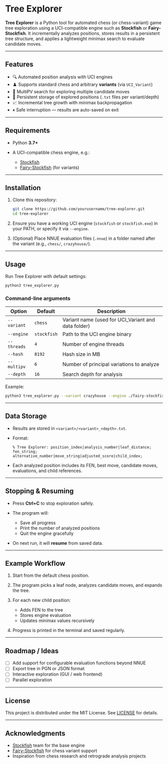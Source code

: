 # Tree Explorer

**Tree Explorer** is a Python tool for automated chess (or chess-variant) game tree exploration using a UCI-compatible engine such as **Stockfish** or **Fairy-Stockfish**.
It incrementally analyzes positions, stores results in a persistent tree structure, and applies a lightweight minimax search to evaluate candidate moves.

---

## Features

* 🔍 Automated position analysis with UCI engines
* ♟️ Supports standard chess and arbitrary **variants** (via `UCI_Variant`)
* 🧠 MultiPV search for exploring multiple candidate moves
* 💾 Persistent storage of explored positions (`.txt` files per variant/depth)
* 📈 Incremental tree growth with minimax backpropagation
* ⏸ Safe interruption — results are auto-saved on exit

---

## Requirements

* Python **3.7+**
* A UCI-compatible chess engine, e.g.:

  * [Stockfish](https://stockfishchess.org/download/)
  * [Fairy-Stockfish](https://github.com/fairy-stockfish/Fairy-Stockfish) (for variants)

---

## Installation

1. Clone this repository:

   ```bash
   git clone https://github.com/yourusername/tree-explorer.git
   cd tree-explorer
   ```

2. Ensure you have a working UCI engine (`stockfish` or `stockfish.exe`) in your PATH, or specify it via `--engine`.

3. (Optional) Place NNUE evaluation files (`.nnue`) in a folder named after the variant (e.g., `chess/`, `crazyhouse/`).

---

## Usage

Run Tree Explorer with default settings:

```bash
python3 tree_explorer.py
```

### Command-line arguments

| Option      | Default     | Description                                          |
| ----------- | ----------- | ---------------------------------------------------- |
| `--variant` | `chess`     | Variant name (used for UCI\_Variant and data folder) |
| `--engine`  | `stockfish` | Path to the UCI engine binary                        |
| `--threads` | `4`         | Number of engine threads                             |
| `--hash`    | `8192`      | Hash size in MB                                      |
| `--multipv` | `6`         | Number of principal variations to analyze            |
| `--depth`   | `16`        | Search depth for analysis                            |

Example:

```bash
python3 tree_explorer.py --variant crazyhouse --engine ./fairy-stockfish --threads 8 --hash 16384 --multipv 8 --depth 20
```

---

## Data Storage

* Results are stored in `<variant>/<variant>_<depth>.txt`.
* Format:

  ```
  % Tree Explorer: position_index|analysis_number|leaf_distance; fen_string; alternative_number|move_string|adjusted_score|child_index;
  ```
* Each analyzed position includes its FEN, best move, candidate moves, evaluations, and child references.

---

## Stopping & Resuming

* Press **Ctrl+C** to stop exploration safely.
* The program will:

  * Save all progress
  * Print the number of analyzed positions
  * Quit the engine gracefully
* On next run, it will **resume** from saved data.

---

## Example Workflow

1. Start from the default chess position.
2. The program picks a leaf node, analyzes candidate moves, and expands the tree.
3. For each new child position:

   * Adds FEN to the tree
   * Stores engine evaluation
   * Updates minimax values recursively
4. Progress is printed in the terminal and saved regularly.

---

## Roadmap / Ideas

* [ ] Add support for configurable evaluation functions beyond NNUE
* [ ] Export tree in PGN or JSON format
* [ ] Interactive exploration (GUI / web frontend)
* [ ] Parallel exploration

---

## License

This project is distributed under the MIT License.
See [LICENSE](LICENSE) for details.

---

## Acknowledgments

* [Stockfish](https://stockfishchess.org/) team for the base engine
* [Fairy-Stockfish](https://github.com/fairy-stockfish/Fairy-Stockfish) for chess variant support
* Inspiration from chess research and retrograde analysis projects
